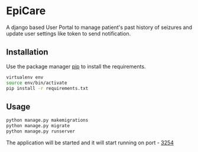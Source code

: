 # EpiCare

A django based User Portal to manage patient's past history of seizures and update user settings like token to send notification.

## Installation

Use the package manager [pip](https://pip.pypa.io/en/stable/) to install the requirements.

```bash
virtualenv env
source env/bin/activate
pip install -r requirements.txt
```

## Usage

```bash
python manage.py makemigrations
python manage.py migrate
python manage.py runserver
```
The application will be started and it will start running on port - [3254](http://127.0.0.1:3254/)